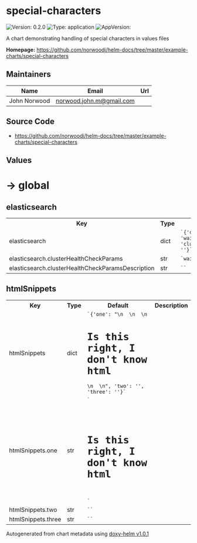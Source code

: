 
# special-characters



![Version: 0.2.0](https://img.shields.io/badge/Version-0.2.0-informational?style=flat-square) ![Type: application](https://img.shields.io/badge/Type-application-informational?style=flat-square) ![AppVersion: ](https://img.shields.io/badge/AppVersion--informational?style=flat-square)



A chart demonstrating handling of special characters in values files



**Homepage:** <https://github.com/norwoodj/helm-docs/tree/master/example-charts/special-characters>



## Maintainers

| Name | Email | Url |
| ---- | ------ | --- |
| John Norwood | <norwood.john.m@gmail.com> |  |




## Source Code

* <https://github.com/norwoodj/helm-docs/tree/master/example-charts/special-characters>




## Values



<h1>-> global</h1><h2>elasticsearch</h2>
<table style="">
    <tr>
        <th>Key</th>
        <th>Type</th>
        <th>Default</th>
        <th>Description</th>
    </tr>
<tr style="" ><td>elasticsearch</td><td>dict</td><td><code>`{'clusterHealthCheckParams': 'wait_for_status=yellow&timeout=1s', 'clusterHealthCheckParamsDescription': ''}`</code></td><td></td></tr><tr style="" ><td>elasticsearch.clusterHealthCheckParams</td><td>str</td><td><code>`wait_for_status=yellow&timeout=1s`</code></td><td></td></tr><tr style="" ><td>elasticsearch.clusterHealthCheckParamsDescription</td><td>str</td><td><code>``</code></td><td></td></tr>
</table>


</table>

<h2>htmlSnippets</h2>
<table style="">
    <tr>
        <th>Key</th>
        <th>Type</th>
        <th>Default</th>
        <th>Description</th>
    </tr>
<tr style="" ><td>htmlSnippets</td><td>dict</td><td><code>`{'one': "<html>\n  <head></head>\n  <body>\n    <h1>Is this right, I don't know html</h1>\n  </body>\n</html>", 'two': '', 'three': ''}`</code></td><td></td></tr><tr style="" ><td>htmlSnippets.one</td><td>str</td><td><code>`<html>
  <head></head>
  <body>
    <h1>Is this right, I don't know html</h1>
  </body>
</html>`</code></td><td></td></tr><tr style="" ><td>htmlSnippets.two</td><td>str</td><td><code>``</code></td><td></td></tr><tr style="" ><td>htmlSnippets.three</td><td>str</td><td><code>``</code></td><td></td></tr>
</table>


</table>


</table>



Autogenerated from chart metadata using [doxy-helm v1.0.1](https://github.com/tactful-ai/doxyhelm)
    